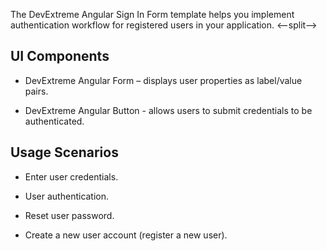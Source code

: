 The DevExtreme Angular Sign In Form template helps you implement authentication workflow for registered users in your application.
<--split-->

## UI Components  

- DevExtreme Angular Form – displays user properties as label/value pairs.

- DevExtreme Angular Button - allows users to submit credentials to be authenticated.

## Usage Scenarios 

- Enter user credentials.

- User authentication.

- Reset user password.

- Create a new user account (register a new user).